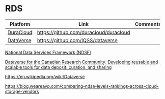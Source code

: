 # RDS


| Platform | Link | Comments |
|---------------|------------------|------------------|
| [DuraCloud](https://github.com/duracloud/duracloud) | https://github.com/duracloud/duracloud | |
| [DataVerse](https://github.com/IQSS/dataverse) | https://github.com/IQSS/dataverse | | 


[National Data Services Framework (NDSF)](https://www.rdc-drc.ca/activities/ndsf/)

[Dataverse for the Canadian Research Community: Developing reusable and scalable tools for data deposit, curation, and sharing](https://zenodo.org/record/2555323#.XYUObShKick)

https://en.wikipedia.org/wiki/Dataverse


https://blog.weareavp.com/comparing-ndsa-levels-rankings-across-cloud-storage-vendors
